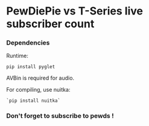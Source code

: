 # PewDiePie vs T-Series live subscriber count

### Dependencies
  Runtime:
  
  `pip install pyglet`
  
  AVBin is required for audio.
  
  For compiling, use nuitka:
  
    `pip install nuitka`

### Don't forget to subscribe to pewds !

